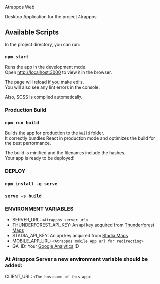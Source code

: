 Atrappos Web

Desktop Application for the project Atrappos

## Available Scripts

In the project directory, you can run:

### `npm start`

Runs the app in the development mode.<br />
Open [http://localhost:3000](http://localhost:3000) to view it in the browser.

The page will reload if you make edits.<br />
You will also see any lint errors in the console.

Also, SCSS is compiled automatically.

### Production Build

### `npm run build`

Builds the app for production to the `build` folder.<br />
It correctly bundles React in production mode and optimizes the build for the best performance.

The build is minified and the filenames include the hashes.<br />
Your app is ready to be deployed!

### DEPLOY
### `npm install -g serve`
### `serve -s build`

### ENVIRONMENT VARIABLES

* SERVER_URL: `<Atrappos server url>`
* THUNDERFOREST_API_KEY: An api key acquired from [Thunderforest Maps](https://www.thunderforest.com/)
* STADIA_API_KEY: An api key acquired from [Stadia Maps](https://stadiamaps.com/)
* MOBILE_APP_URL: `<Atrappos mobile App url for redirecting>`
* GA_ID: Your [Google Analytics](https://analytics.google.com/analytics/web/) ID


### At Atrappos Server a new environment variable should be added:

CLIENT_URL: `<The hostname of this app>`
